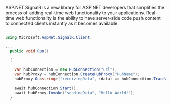 ASP.NET SignalR is a new library for ASP.NET developers that simplifies the process of adding 
real-time web functionality to your applications. Real-time web functionality is the ability 
to have server-side code push content to connected clients instantly as it becomes available.

```csharp

using Microsoft.AspNet.SignalR.Client;

...
  public void Run()

  {

    var hubConnection = new HubConnection("url");
    var hubProxy = hubConnection.CreateHubProxy("HubName");
    hubProxy.On<string>("receivingData", (data) => hubConnection.TraceWriter.WriteLine(data));
    
    await hubConnection.Start();
    await hubProxy.Invoke("sendingData", "Hello World!");
  }

```



